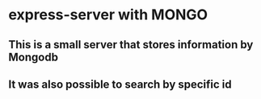 # express-server with MONGO
## This is a small server that stores information by Mongodb
## It was also possible to search by specific id
